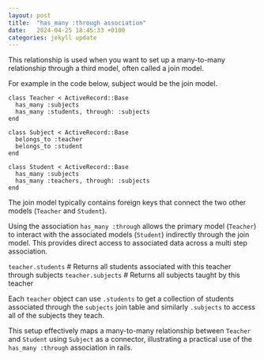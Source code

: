 ```yaml
---
layout: post
title:  "has_many :through association"
date:   2024-04-25 18:45:33 +0100
categories: jekyll update
---
```



This relationship is used when you want to set up a many-to-many relationship through a third model, often called a join model. 

For example in the code below, subject would be the join model. 

```
class Teacher < ActiveRecord::Base
  has_many :subjects
  has_many :students, through: :subjects
end

class Subject < ActiveRecord::Base
  belongs_to :teacher
  belongs_to :student
end

class Student < ActiveRecord::Base
  has_many :subjects
  has_many :teachers, through: :subjects
end
```


The join model typically contains foreign keys that connect the two other models (`Teacher` and `Student`).

Using the association `has_many :through` allows the primary model (`Teacher`) to interact with the associated models (`Student`) indirectly through the join model. This provides direct access to associated data across a multi step association.

`teacher.students`  # Returns all students associated with this teacher through subjects
`teacher.subjects`  # Returns all subjects taught by this teacher

Each `teacher` object can use `.students` to get a collection of students associated through the `subjects` join table and similarly `.subjects` to access all of the subjects they teach.

This setup effectively maps a many-to-many relationship between `Teacher` and `Student` using `Subject` as a connector, illustrating a practical use of the `has_many :through` association in rails. 
